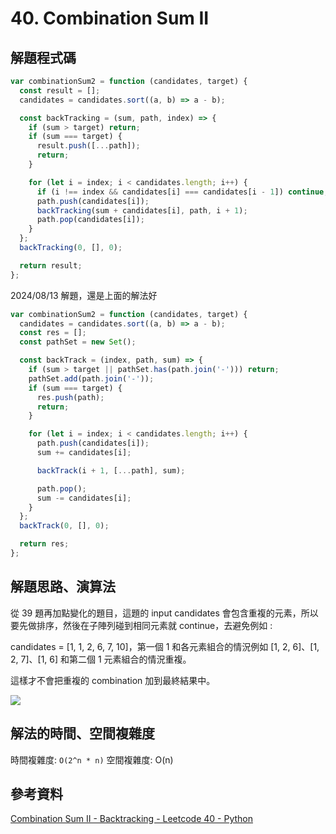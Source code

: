 # 40. Combination Sum II

## 解題程式碼

```javascript
var combinationSum2 = function (candidates, target) {
  const result = [];
  candidates = candidates.sort((a, b) => a - b);

  const backTracking = (sum, path, index) => {
    if (sum > target) return;
    if (sum === target) {
      result.push([...path]);
      return;
    }

    for (let i = index; i < candidates.length; i++) {
      if (i !== index && candidates[i] === candidates[i - 1]) continue;
      path.push(candidates[i]);
      backTracking(sum + candidates[i], path, i + 1);
      path.pop(candidates[i]);
    }
  };
  backTracking(0, [], 0);

  return result;
};
```

2024/08/13 解題，還是上面的解法好

```javascript
var combinationSum2 = function (candidates, target) {
  candidates = candidates.sort((a, b) => a - b);
  const res = [];
  const pathSet = new Set();

  const backTrack = (index, path, sum) => {
    if (sum > target || pathSet.has(path.join('-'))) return;
    pathSet.add(path.join('-'));
    if (sum === target) {
      res.push(path);
      return;
    }

    for (let i = index; i < candidates.length; i++) {
      path.push(candidates[i]);
      sum += candidates[i];

      backTrack(i + 1, [...path], sum);

      path.pop();
      sum -= candidates[i];
    }
  };
  backTrack(0, [], 0);

  return res;
};
```

## 解題思路、演算法

從 39 題再加點變化的題目，這題的 input candidates 會包含重複的元素，所以要先做排序，然後在子陣列碰到相同元素就 continue，去避免例如 :

candidates = [1, 1, 2, 6, 7, 10]，第一個 1 和各元素組合的情況例如 [1, 2, 6]、[1, 2, 7]、[1, 6] 和第二個 1 元素組合的情況重複。

這樣才不會把重複的 combination 加到最終結果中。

![](https://upload.cc/i1/2024/04/26/rSBtef.png)

## 解法的時間、空間複雜度

時間複雜度: `O(2^n * n)`
空間複雜度: O(n)

## 參考資料

[Combination Sum II - Backtracking - Leetcode 40 - Python](https://youtu.be/rSA3t6BDDwg)
